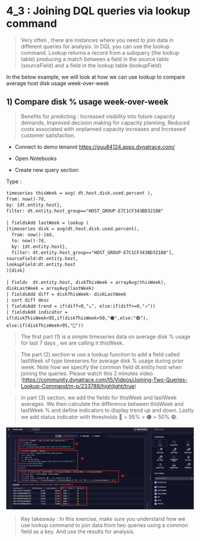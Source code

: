 # 4_3 : Joining DQL queries via lookup command

> Very often , there are instances where you need to join data in different queries for analysis. 
> In DQL you can use the lookup command. Lookup returns a record from a subquery (the lookup table) producing a match between a field in the source table (sourceField) and a field in the lookup table (lookupField).

In the below example, we will look at how we can use lookup to compare average host disk usage week-over-week

## 1) Compare disk % usage week-over-week

> Benefits for predicting : Increased visibility into future capacity demands, Improved decision making for capacity planning, Reduced costs associated with unplanned capacity increases and Increased customer satisfaction. 

- Connect to demo tenannt https://guu84124.apps.dynatrace.com/

 - Open Notebooks
 - Create new query section

Type : 
```
timeseries thisWeek = avg( dt.host.disk.used.percent ),
from: now()-7d,
by: {dt.entity.host},
filter: dt.entity.host_group=="HOST_GROUP-E7C1CF343BD32188"

| fieldsAdd lastWeek = lookup (
[timeseries disk = avg(dt.host.disk.used.percent),
  from: now()-14d, 
  to: now()-7d,
  by: {dt.entity.host},
  filter: dt.entity.host_group=="HOST_GROUP-E7C1CF343BD32188"], 
sourceField:dt.entity.host, 
lookupField:dt.entity.host
)[disk]

| fields  dt.entity.host, diskThisWeek = arrayAvg(thisWeek), diskLastWeek = arrayAvg(lastWeek)
| fieldsAdd diff = diskThisWeek- diskLastWeek
| sort diff desc
| fieldsAdd trend = if(diff<0,"↘️", else:if(diff>=0,"↗️"))
| fieldsAdd indicator = if(diskThisWeek<95,if(diskThisWeek>50,"🟠",else:"🟢"), else:if(diskThisWeek>95,"🔴"))
```

> The first part (1) is a simple timeseries data on average disk % usage for last 7 days , we are calling it thisWeek.

> The part (2) section w use a lookup function to add a field called lastWeek of type timeseries for average disk % usage during prior week.  Note how we specify the common field dt.entity.host when joining the queries.  Please watch this 2 minutes video (https://community.dynatrace.com/t5/Videos/Joining-Two-Queries-Lookup-Command/m-p/233788/highlight/true)

> In part (3) section, we add the fields for thisWeek and lastWeek averages.  We then calculate the difference between thisWeek and lastWeek % and define indicators to display trend up and down.  Lastly we add status indicator with thresholds 🔴 > 95% > 🟠 > 50%  🟢. 


!["query"](https://github.com/hakansuku/D1APACTraining/blob/main/images/DQL/lookup.png?raw=true)

> Key takeaway : In this exercise, make sure you understand how we use lookup command to join data from two queries using a common field as a key.  And use the results for analysis. 
